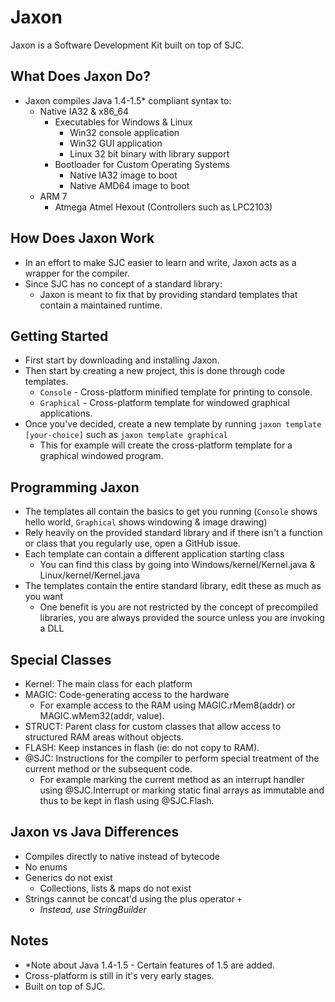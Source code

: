 # Jaxon
Jaxon is a Software Development Kit built on top of SJC.

## What Does Jaxon Do?
+ Jaxon compiles Java 1.4-1.5* compliant syntax to:
  + Native IA32 & x86_64
    + Executables for Windows & Linux
      + Win32 console application
      + Win32 GUI application
      + Linux 32 bit binary with library support
    + Bootloader for Custom Operating Systems
      + Native IA32 image to boot
      + Native AMD64 image to boot
  + ARM 7
    + Atmega Atmel Hexout (Controllers such as LPC2103)

## How Does Jaxon Work
+ In an effort to make SJC easier to learn and write, Jaxon acts as a wrapper for the compiler.
+ Since SJC has no concept of a standard library:
  + Jaxon is meant to fix that by providing standard templates that contain a maintained runtime.

## Getting Started
+ First start by downloading and installing Jaxon.
+ Then start by creating a new project, this is done through code templates.
  + `Console` - Cross-platform minified template for printing to console.
  + `Graphical` - Cross-platform template for windowed graphical applications.
+ Once you've decided, create a new template by running `jaxon template [your-choice]` such as `jaxon template graphical`
  + This for example will create the cross-platform template for a graphical windowed program.

## Programming Jaxon
+ The templates all contain the basics to get you running (`Console` shows hello world, `Graphical` shows windowing & image drawing)
+ Rely heavily on the provided standard library and if there isn't a function or class that you regularly use, open a GitHub issue.
+ Each template can contain a different application starting class
  + You can find this class by going into Windows/kernel/Kernel.java & Linux/kernel/Kernel.java
+ The templates contain the entire standard library, edit these as much as you want
  + One benefit is you are not restricted by the concept of precompiled libraries, you are always provided the source unless you are invoking a DLL

## Special Classes
+ Kernel: The main class for each platform
+ MAGIC: Code-generating access to the hardware
  + For example access to the RAM using MAGIC.rMem8(addr) or MAGIC.wMem32(addr, value).
+ STRUCT: Parent class for custom classes that allow access to structured RAM areas without objects.
+ FLASH: Keep instances in flash (ie: do not copy to RAM).
+ @SJC: Instructions for the compiler to perform special treatment of the current method or the subsequent code.
  + For example marking the current method as an interrupt handler using @SJC.Interrupt or marking static final arrays as immutable and thus to be kept in flash using @SJC.Flash.

## Jaxon vs Java Differences
+ Compiles directly to native instead of bytecode
+ No enums
+ Generics do not exist 
  + Collections, lists & maps do not exist
+ Strings cannot be concat'd using the plus operator `+`
  + *Instead, use StringBuilder*

## Notes
+ *Note about Java 1.4-1.5 - Certain features of 1.5 are added.
+ Cross-platform is still in it's very early stages.
+ Built on top of SJC.
